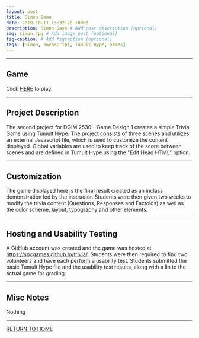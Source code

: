 ```yaml
---
layout: post
title: Simon Game
date: 2019-10-11 13:32:20 +0300
description: Simon Says # Add post description (optional)
img: simon.jpg # Add image post (optional)
fig-caption: # Add figcaption (optional)
tags: [Simon, Javascript, Tumult Hype, Games]
---
```


----
## Game
Click <a href="https://spcgames.github.io/simon/" target="_blank">HERE</a> to play.

----
## Project Description
The second project for DGIM 2530 - Game Design 1 creates a simple Trivia Game using Tumult Hype. The project consists of three scenes and utilizes an external Javascript file, which is used to customize the content displayed. Global variables are used to keep track of the score between scenes and are defined in Tumult Hype using the "Edit Head HTML" option.

----
## Customization
The game displayed here is the final result created as an inclass demonstration led by the instructor. Students were then given two weeks to modify the trivia content (Questions, Responses and Factoids) as well as the color scheme, layout, typography and other elements. 

----
## Hosting and Usability Testing
A GitHub account was created and the game was hosted at <https://spcgames.github.io/trivia/>. Students were then required to find two volunteers and have each perform a usability test. Students submitted the basic Tumult Hype file and the usability test results, along with a lin to the actual game for grading.

----
## Misc Notes
Nothing

----
[RETURN TO HOME](https://spcgames.github.io/)
